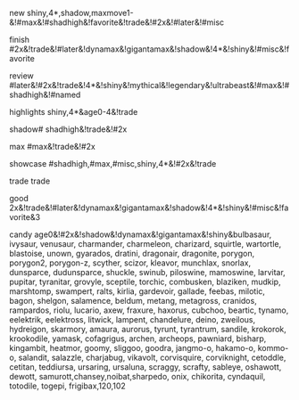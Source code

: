 
new
shiny,4*,shadow,maxmove1-&!#max&!#shadhigh&!favorite&!trade&!#2x&!#later&!#misc

finish
#2x&!trade&!#later&!dynamax&!gigantamax&!shadow&!4*&!shiny&!#misc&!favorite

review
#later&!#2x&!trade&!4*&!shiny&!mythical&!legendary&!ultrabeast&!#max&!#shadhigh&!#named

highlights
shiny,4*&age0-4&!trade

shadow#
shadhigh&!trade&!#2x

max
#max&!trade&!#2x

showcase
#shadhigh,#max,#misc,shiny,4*&!#2x&!trade

trade
trade

good
2x&!trade&!#later&!dynamax&!gigantamax&!shadow&!4*&!shiny&!#misc&!favorite&3

candy
age0&!#2x&!shadow&!dynamax&!gigantamax&!shiny&bulbasaur, ivysaur, venusaur, charmander, charmeleon, charizard, squirtle, wartortle, blastoise, unown, gyarados, dratini, dragonair, dragonite, porygon, porygon2, porygon-z, scyther, scizor, kleavor, munchlax, snorlax, dunsparce, dudunsparce, shuckle, swinub, piloswine, mamoswine, larvitar, pupitar, tyranitar,  grovyle, sceptile, torchic, combusken, blaziken, mudkip, marshtomp, swampert, ralts, kirlia, gardevoir, gallade, feebas, milotic, bagon, shelgon, salamence, beldum, metang, metagross, cranidos, rampardos, riolu, lucario, axew, fraxure, haxorus, cubchoo, beartic, tynamo, eelektrik, eelektross, litwick, lampent, chandelure, deino, zweilous, hydreigon, skarmory, amaura, aurorus, tyrunt, tyrantrum, sandile, krokorok, krookodile, yamask, cofagrigus, archen, archeops, pawniard, bisharp, kingambit, heatmor, goomy, sliggoo, goodra, jangmo-o, hakamo-o, kommo-o, salandit, salazzle, charjabug, vikavolt, corvisquire, corviknight, cetoddle, cetitan, teddiursa, ursaring, ursaluna, scraggy, scrafty, sableye, oshawott, dewott, samurott,chansey,noibat,sharpedo, onix, chikorita, cyndaquil, totodile, togepi, frigibax,120,102
